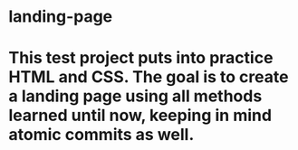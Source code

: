 # landing-page
<h1>This test project puts into practice HTML and CSS. The goal is to create a landing page using all methods learned until now, keeping in mind atomic commits as well.<h1>